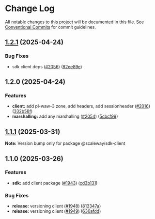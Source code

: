 # Change Log

All notable changes to this project will be documented in this file.
See [Conventional Commits](https://conventionalcommits.org) for commit guidelines.

## [1.2.1](https://github.com/scaleway/scaleway-sdk-js/compare/@scaleway/sdk-client@1.2.0...@scaleway/sdk-client@1.2.1) (2025-04-24)

### Bug Fixes

- sdk client deps ([#2056](https://github.com/scaleway/scaleway-sdk-js/issues/2056)) ([82ee89e](https://github.com/scaleway/scaleway-sdk-js/commit/82ee89e9745fc52875d81fbd0a6e277e1b0f4fa8))

## 1.2.0 (2025-04-24)

### Features

- **client:** add pl-waw-3 zone, add headers, add sessionheader ([#2016](https://github.com/scaleway/scaleway-sdk-js/issues/2016)) ([332b58f](https://github.com/scaleway/scaleway-sdk-js/commit/332b58ff08798c661b323d32ac425c8e3ae0f203))
- **marshalling:** add any marshalling ([#2054](https://github.com/scaleway/scaleway-sdk-js/issues/2054)) ([5cbcf99](https://github.com/scaleway/scaleway-sdk-js/commit/5cbcf99834dcb6293825ae96fc34cd2c4e012183))

## [1.1.1](https://github.com/scaleway/scaleway-sdk-js/compare/@scaleway/sdk-client@1.1.0...@scaleway/sdk-client@1.1.1) (2025-03-31)

**Note:** Version bump only for package @scaleway/sdk-client

## 1.1.0 (2025-03-26)

### Features

- **sdk:** add client package ([#1943](https://github.com/scaleway/scaleway-sdk-js/issues/1943)) ([cd3b131](https://github.com/scaleway/scaleway-sdk-js/commit/cd3b1312289a491dd7a2d2b7e9a5e7b675012e2b))

### Bug Fixes

- **release:** versioning client ([#1948](https://github.com/scaleway/scaleway-sdk-js/issues/1948)) ([813347a](https://github.com/scaleway/scaleway-sdk-js/commit/813347a8182b7e80fb72d9d73d284cf6e5c20e10))
- **release:** versioning client ([#1949](https://github.com/scaleway/scaleway-sdk-js/issues/1949)) ([636afdd](https://github.com/scaleway/scaleway-sdk-js/commit/636afdd166da8443a91fe71b6bf60507955f8991))
